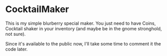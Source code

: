 # CocktailMaker
This is my simple blurberry special maker.
You just need to have Coins, Cocktail shaker in your inventory (and maybe be in the gnome stronghold, not sure).

Since it's available to the public now, I'll take some time to comment it the code later.
